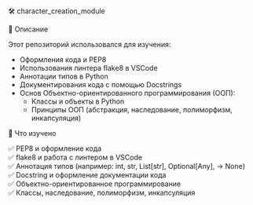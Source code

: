 🛠️ character_creation_module

📌 Описание

Этот репозиторий использовался для изучения:

- Оформления кода и PEP8
- Использования линтера flake8 в VSCode
- Аннотации типов в Python
- Документирования кода с помощью Docstrings
- Основ Объектно-ориентированного программирования (ООП):
  - Классы и объекты в Python
  - Принципы ООП (абстракция, наследование, полиморфизм, инкапсуляция)

🚀 Что изучено

✅ PEP8 и оформление кода<br>
✅ flake8 и работа с линтером в VSCode<br>
✅ Аннотация типов (например: int, str, List[str], Optional[Any], -> None)<br>
✅ Docstring и оформление документации кода<br>
✅ Объектно-ориентированное программирование<br>
✅ Классы, наследование, полиморфизм, инкапсуляция
